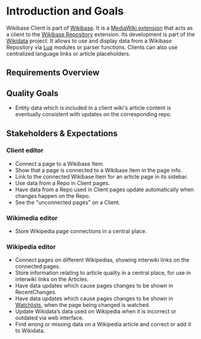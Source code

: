 # Introduction and Goals

Wikibase Client is part of [Wikibase](../overview/01-Introduction_and_Goals.md). It is a [MediaWiki extension](../overview/12-Glossary.md#mediawiki-extension) that acts as a client to the [Wikibase Repository](../WikibaseRepo/01-Introduction_and_Goals.md) extension. Its development is part of the [Wikidata](../overview/12-Glossary.md#wikidata) project. It allows to use and display data from a Wikibase Repository via [Lua](../overview/12-Glossary.md#lua) modules or parser functions. Clients can also use centralized language links or article placeholders.

## Requirements Overview

## Quality Goals

- Entity data which is included in a client wiki's article content is eventually consistent with updates on the corresponding repo.

## Stakeholders & Expectations

### Client editor

- Connect a page to a Wikibase Item.
- Show that a page is connected to a Wikibase Item in the page info.
- Link to the connected Wikibase Item for an article page in its sidebar.
- Use data from a Repo in Client pages.
- Have data from a Repo used in Client pages update automatically when changes happen on the Repo.
- See the "unconnected pages" on a Client.

### Wikimedia editor

- Store Wikipedia page connections in a central place.

### Wikipedia editor

- Connect pages on different Wikipedias, showing interwiki links on the connected pages.
- Store information relating to article quality in a central place, for use in interwiki links on the Articles.
- Have data updates which cause pages changes to be shown in RecentChanges.
- Have data updates which cause pages changes to be shown in [Watchlists](../overview/12-Glossary.md#watchlist), when the page being changed is watched.
- Update Wikidata’s data used on Wikipedia when it is incorrect or outdated via web interface.
- Find wrong or missing data on a Wikipedia article and correct or add it to Wikidata.
